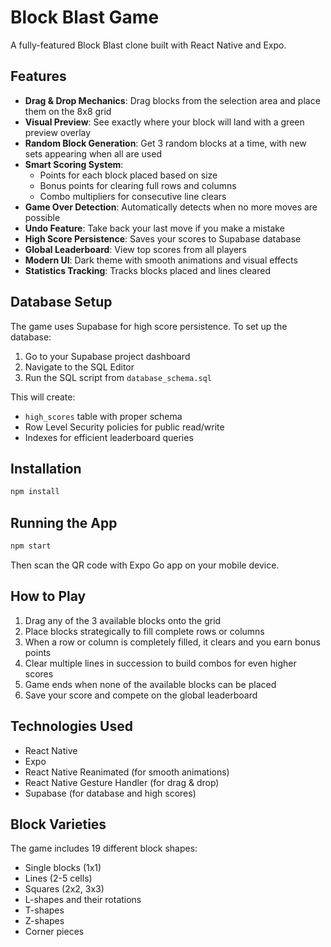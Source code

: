 # Block Blast Game

A fully-featured Block Blast clone built with React Native and Expo.

## Features

- **Drag & Drop Mechanics**: Drag blocks from the selection area and place them on the 8x8 grid
- **Visual Preview**: See exactly where your block will land with a green preview overlay
- **Random Block Generation**: Get 3 random blocks at a time, with new sets appearing when all are used
- **Smart Scoring System**:
  - Points for each block placed based on size
  - Bonus points for clearing full rows and columns
  - Combo multipliers for consecutive line clears
- **Game Over Detection**: Automatically detects when no more moves are possible
- **Undo Feature**: Take back your last move if you make a mistake
- **High Score Persistence**: Saves your scores to Supabase database
- **Global Leaderboard**: View top scores from all players
- **Modern UI**: Dark theme with smooth animations and visual effects
- **Statistics Tracking**: Tracks blocks placed and lines cleared

## Database Setup

The game uses Supabase for high score persistence. To set up the database:

1. Go to your Supabase project dashboard
2. Navigate to the SQL Editor
3. Run the SQL script from `database_schema.sql`

This will create:
- `high_scores` table with proper schema
- Row Level Security policies for public read/write
- Indexes for efficient leaderboard queries

## Installation

```bash
npm install
```

## Running the App

```bash
npm start
```

Then scan the QR code with Expo Go app on your mobile device.

## How to Play

1. Drag any of the 3 available blocks onto the grid
2. Place blocks strategically to fill complete rows or columns
3. When a row or column is completely filled, it clears and you earn bonus points
4. Clear multiple lines in succession to build combos for even higher scores
5. Game ends when none of the available blocks can be placed
6. Save your score and compete on the global leaderboard

## Technologies Used

- React Native
- Expo
- React Native Reanimated (for smooth animations)
- React Native Gesture Handler (for drag & drop)
- Supabase (for database and high scores)

## Block Varieties

The game includes 19 different block shapes:
- Single blocks (1x1)
- Lines (2-5 cells)
- Squares (2x2, 3x3)
- L-shapes and their rotations
- T-shapes
- Z-shapes
- Corner pieces